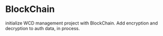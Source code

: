 # BlockChain
initialize WCD management project with BlockChain.
Add encryption and decryption to auth data, in process.
